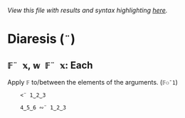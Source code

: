 *View this file with results and syntax highlighting [here](https://mlochbaum.github.io/BQN/help/each.html).*

# Diaresis (`¨`)

## `𝔽¨ 𝕩`, `𝕨 𝔽¨ 𝕩`: Each

Apply `𝔽` to/between the elements of the arguments. (`𝔽⚇¯1`)

        <¨ 1‿2‿3

        4‿5‿6 ∾¨ 1‿2‿3
